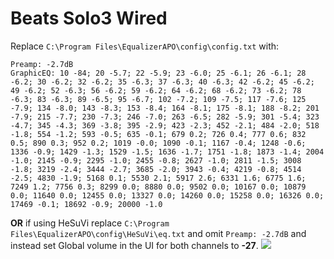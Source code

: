 # Beats Solo3 Wired
Replace `C:\Program Files\EqualizerAPO\config\config.txt` with:
```
Preamp: -2.7dB
GraphicEQ: 10 -84; 20 -5.7; 22 -5.9; 23 -6.0; 25 -6.1; 26 -6.1; 28 -6.2; 30 -6.2; 32 -6.2; 35 -6.3; 37 -6.3; 40 -6.3; 42 -6.2; 45 -6.2; 49 -6.2; 52 -6.3; 56 -6.2; 59 -6.2; 64 -6.2; 68 -6.2; 73 -6.2; 78 -6.3; 83 -6.3; 89 -6.5; 95 -6.7; 102 -7.2; 109 -7.5; 117 -7.6; 125 -7.9; 134 -8.0; 143 -8.3; 153 -8.4; 164 -8.1; 175 -8.1; 188 -8.2; 201 -7.9; 215 -7.7; 230 -7.3; 246 -7.0; 263 -6.5; 282 -5.9; 301 -5.4; 323 -4.7; 345 -4.3; 369 -3.8; 395 -2.9; 423 -2.3; 452 -2.1; 484 -2.0; 518 -1.8; 554 -1.2; 593 -0.5; 635 -0.1; 679 0.2; 726 0.4; 777 0.6; 832 0.5; 890 0.3; 952 0.2; 1019 -0.0; 1090 -0.1; 1167 -0.4; 1248 -0.6; 1336 -0.9; 1429 -1.3; 1529 -1.5; 1636 -1.7; 1751 -1.8; 1873 -1.4; 2004 -1.0; 2145 -0.9; 2295 -1.0; 2455 -0.8; 2627 -1.0; 2811 -1.5; 3008 -1.8; 3219 -2.4; 3444 -2.7; 3685 -2.0; 3943 -0.4; 4219 -0.8; 4514 -2.5; 4830 -1.9; 5168 0.1; 5530 2.1; 5917 2.6; 6331 1.6; 6775 1.6; 7249 1.2; 7756 0.3; 8299 0.0; 8880 0.0; 9502 0.0; 10167 0.0; 10879 0.0; 11640 0.0; 12455 0.0; 13327 0.0; 14260 0.0; 15258 0.0; 16326 0.0; 17469 -0.1; 18692 -0.9; 20000 -1.0
```
**OR** if using HeSuVi replace `C:\Program Files\EqualizerAPO\config\HeSuVi\eq.txt` and omit `Preamp: -2.7dB` and instead set Global volume in the UI for both channels to **-27**.
![](https://raw.githubusercontent.com/jaakkopasanen/AutoEq/master/results/SBAF-Serious/innerfidelity/onear/Beats%20Solo3%20Wired/Beats%20Solo3%20Wired.png)
